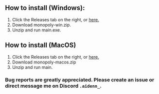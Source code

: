 ## How to install (Windows):
1. Click the Releases tab on the right, or [here.](https://github.com/aidenbok203/Monopoly/releases)
2. Download monopoly-win.zip.
3. Unzip and run main.exe.

## How to install (MacOS) 
1. Click the Releases tab on the right, or [here.](https://github.com/aidenbok203/Monopoly/releases)
2. Download monopoly-macos.zip
3. Unzip and run main.

### Bug reports are greatly appreciated. Please create an issue or direct message me on Discord `.aidenn_`.
